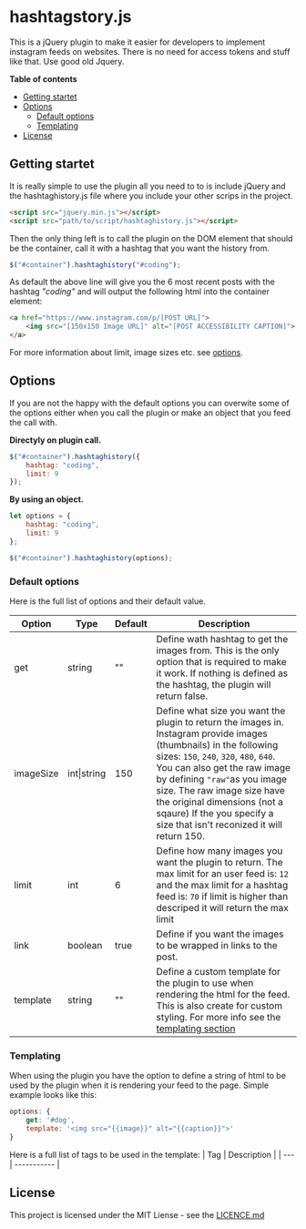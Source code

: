 # hashtagstory.js
This is a jQuery plugin to make it easier for developers to implement instagram feeds on websites. There is no need for access tokens and stuff like that. Use good old Jquery.

**Table of contents**
* [Getting startet](#getting-startet)
* [Options](#options)
    * [Default options](#default-options)
    * [Templating](#templating)
* [License](#license)

## Getting startet
It is really simple to use the plugin all you need to to is include jQuery and the hashtaghistory.js file where you include your other scrips in the project.

```html
<script src="jquery.min.js"></script>
<script src="path/to/script/hashtaghistory.js"></script>
```

Then the only thing left is to call the plugin on the DOM element that should be the container, call it with a hashtag that you want the history from.

```javascript
$("#container").hashtaghistory("#coding");
```

As default the above line will give you the 6 most recent posts with the hashtag _"coding"_ and will output the following html into the container element:

```html
<a href="https://www.instagram.com/p/[POST URL]">
    <img src="[150x150 Image URL]" alt="[POST ACCESSIBILITY CAPTION]">
</a>
```

For more information about limit, image sizes etc. see [options](#options).


## Options
If you are not the happy with the default options you can overwite some of the options either when you call the plugin or make an object that you feed the call with.

**Directyly on plugin call.**
```javascript
$("#container").hashtaghistory({
    hashtag: "coding",
    limit: 9
});
```

**By using an object.**
```javascript
let options = {
    hashtag: "coding",
    limit: 9
};

$("#container").hashtaghistory(options);
```

### Default options
Here is the full list of options and their default value.

| Option | Type | Default | Description |
| ------ | ---- | ------- | ----------- |
| get | string | "" | Define wath hashtag to get the images from. This is the only option that is required to make it work. If nothing is defined as the hashtag, the plugin will return false. |
| imageSize | int\|string | 150 | Define what size you want the plugin to return the images in. Instagram provide images (thumbnails) in the following sizes: `150`, `240`, `320`, `480`, `640`. You can also get the raw image by defining `"raw"`as you image size. The raw image size have the original dimensions (not a sqaure) If the you specify a size that isn't reconized it will return 150. |
| limit | int | 6 | Define how many images you want the plugin to return. The max limit for an user feed is: `12` and the max limit for a hashtag feed is: `70` if limit is higher than descriped it will return the max limit | 
| link | boolean | true | Define if you want the images to be wrapped in links to the post. |
| template | string | "" | Define a custom template for the plugin to use when rendering the html for the feed. This is also create for custom styling. For more info see the [templating section](#templating) |

### Templating
When using the plugin you have the option to define a string of html to be used by the plugin when it is rendering your feed to the page. Simple example looks like this:
```javascript
options: {
    get: '#dog',
    template: '<img src="{{image}}" alt="{{caption}}">'
}
```

Here is a full list of tags to be used in the template:
| Tag | Description |
| --- | ----------- |

## License
This project is licensed under the MIT Liense - see the [LICENCE.md](LICENSE.md)